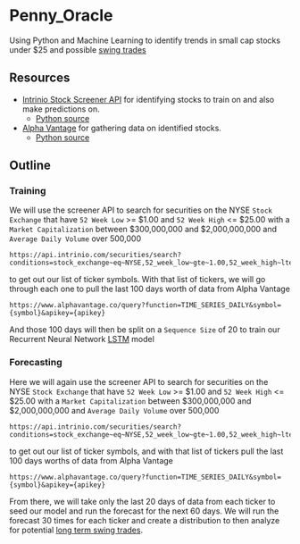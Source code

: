 # Penny_Oracle
Using Python and Machine Learning to identify trends in small cap stocks under $25 and possible [swing trades](https://www.eatsleeptrade.net/my-swing-trading-strategies)

## Resources
* [Intrinio Stock Screener API](http://docs.intrinio.com/?shell#securities-search-screener) for identifying stocks to train on and also make predictions on.
  * [Python source](https://github.com/intrinio/python-sdk)
* [Alpha Vantage](https://www.alphavantage.co/) for gathering data on identified stocks.
  * [Python source](https://github.com/RomelTorres/alpha_vantage)

## Outline

### Training
We will use the screener API to search for securities on the NYSE `Stock Exchange` that have `52 Week Low` >= $1.00 and `52 Week High` <= $25.00 with a `Market Capitalization` between $300,000,000 and $2,000,000,000 and `Average Daily Volume` over 500,000
```
https://api.intrinio.com/securities/search?conditions=stock_exchange~eq~NYSE,52_week_low~gte~1.00,52_week_high~lte~25.00,marketcap~gte~300000000,marketcap~lte~2000000000,average_daily_volume~gte~500000
```
to get out our list of ticker symbols.
With that list of tickers, we will go through each one to pull the last 100 days worth of data from Alpha Vantage
```
https://www.alphavantage.co/query?function=TIME_SERIES_DAILY&symbol={symbol}&apikey={apikey}
```
And those 100 days will then be split on a `Sequence Size` of 20 to train our Recurrent Neural Network [LSTM](https://machinelearningmastery.com/time-series-prediction-lstm-recurrent-neural-networks-python-keras/) model 

### Forecasting
Here we will again use the screener API to search for securities on the NYSE `Stock Exchange` that have `52 Week Low` >= $1.00 and `52 Week High` <= $25.00 with a `Market Capitalization` between $300,000,000 and $2,000,000,000 and `Average Daily Volume` over 500,000
```
https://api.intrinio.com/securities/search?conditions=stock_exchange~eq~NYSE,52_week_low~gte~1.00,52_week_high~lte~25.00,marketcap~gte~300000000,marketcap~lte~2000000000,average_daily_volume~gte~500000
```
to get out our list of ticker symbols, and with that list of tickers pull the last 100 days worths of data from Alpha Vantage
```
https://www.alphavantage.co/query?function=TIME_SERIES_DAILY&symbol={symbol}&apikey={apikey}
```
From there, we will take only the last 20 days of data from each ticker to seed our model and run the forecast for the next 60 days. We will run the forecast 30 times for each ticker and create a distribution to then analyze for potential [long term swing trades](http://www.swing-trade-stocks.com/trading-strategy.html). 

